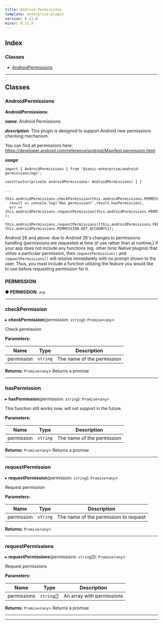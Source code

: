 ```yaml
---
title: Android Permissions
template: enterprise-plugin
version: 0.11.0
minor: 0.11.X
---
```




## Index

### Classes

* [AndroidPermissions](#androidpermissions)

* * *

## Classes

<a id="androidpermissions"></a>

### AndroidPermissions

**AndroidPermissions**:

***name***: Android Permissions

***description***: This plugin is designed to support Android new permissions checking mechanism.

You can find all permissions here: <https://developer.android.com/reference/android/Manifest.permission.html>

***usage***:

    import { AndroidPermissions } from '@ionic-enterprise/android-permissions/ngx';
    
    constructor(private androidPermissions: AndroidPermissions) { }
    
    ...
    
    this.androidPermissions.checkPermission(this.androidPermissions.PERMISSION.CAMERA).then(
      result => console.log('Has permission?',result.hasPermission),
      err => this.androidPermissions.requestPermission(this.androidPermissions.PERMISSION.CAMERA)
    );
    
    this.androidPermissions.requestPermissions([this.androidPermissions.PERMISSION.CAMERA, this.androidPermissions.PERMISSION.GET_ACCOUNTS]);
    
    

Android 26 and above: due to Android 26's changes to permissions handling (permissions are requested at time of use rather than at runtime,) if your app does not include any functions (eg. other Ionic Native plugins) that utilize a particular permission, then `requestPermission()` and `requestPermissions()` will resolve immediately with no prompt shown to the user. Thus, you must include a function utilizing the feature you would like to use before requesting permission for it.

<a id="androidpermissions.permission"></a>

### PERMISSION

**● PERMISSION**: *`any`*

* * *

<a id="androidpermissions.checkpermission"></a>

### checkPermission

▸ **checkPermission**(permission: *`string`*): `Promise`<`any`>

Check permission

**Parameters:**

| Name       | Type     | Description                |
| ---------- | -------- | -------------------------- |
| permission | `string` | The name of the permission |


**Returns:** `Promise`<`any`> Returns a promise

* * *

<a id="androidpermissions.haspermission"></a>

### hasPermission

▸ **hasPermission**(permission: *`string`*): `Promise`<`any`>

This function still works now, will not support in the future.

**Parameters:**

| Name       | Type     | Description                |
| ---------- | -------- | -------------------------- |
| permission | `string` | The name of the permission |


**Returns:** `Promise`<`any`> Returns a promise

* * *

<a id="androidpermissions.requestpermission"></a>

### requestPermission

▸ **requestPermission**(permission: *`string`*): `Promise`<`any`>

Request permission

**Parameters:**

| Name       | Type     | Description                           |
| ---------- | -------- | ------------------------------------- |
| permission | `string` | The name of the permission to request |


**Returns:** `Promise`<`any`>

* * *

<a id="androidpermissions.requestpermissions"></a>

### requestPermissions

▸ **requestPermissions**(permissions: *`string`[]*): `Promise`<`any`>

Request permissions

**Parameters:**

| Name        | Type       | Description               |
| ----------- | ---------- | ------------------------- |
| permissions | `string`[] | An array with permissions |


**Returns:** `Promise`<`any`> Returns a promise

* * *

* * *